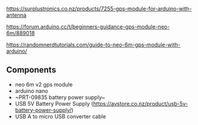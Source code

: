 https://surplustronics.co.nz/products/7255-gps-module-for-arduino-with-antenna

https://forum.arduino.cc/t/beginners-guidance-gps-module-neo-6m/889018

https://randomnerdtutorials.com/guide-to-neo-6m-gps-module-with-arduino/

## Components
- neo 6m v2 gps module
- arduino nano
- ~PRT-09835 battery power supply~
- USB 5V Battery Power Supply (https://avstore.co.nz/product/usb-5v-battery-power-supply/)
- USB A to micro USB converter cable
